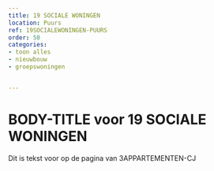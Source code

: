 ```yaml
---
title: 19 SOCIALE WONINGEN
location: Puurs
ref: 19SOCIALEWONINGEN-PUURS
order: 50
categories:
- toon alles
- nieuwbouw
- groepswoningen


---
```

# BODY-TITLE voor 19 SOCIALE WONINGEN

Dit is tekst voor op de pagina van 3APPARTEMENTEN-CJ